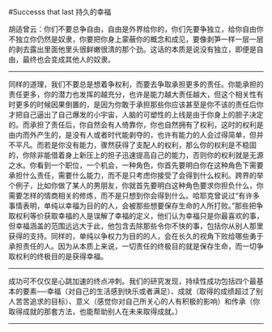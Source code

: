 #Successs that last 持久的幸福

胡适曾云：你们不要总争自由，自由是外界给你的，你们先要争独立，给你自由你不独立你仍然是奴隶，你要把你身上蒙蔽你的概念和成见，要像剥笋一样一层一层的剥去露出里面他里头很鲜嫩很清的那个劲。这话的本质是说没有独立，即便是自由，最终也会变成其他人的奴隶。

---

同样的道理，我们不要总是想着争权利，而要去争取承担更多的责任。你能承担的责任更多，你的潜力也发挥的越充分，也许是能力越大责任越大，但这个相关性有时更多的时候因果倒置的，是因为你敢于承担那些你应该甚至是你不该的责任后你才把自己逼出了自己爆发的小宇宙，人脑的可塑性的上线是由于你身上的胆子决定的。而承担了责任后，你自然会有人倚靠你，你也自然拥有了权利，这时的权利是由内而外产生的，是没有人或者时代能剥夺的，也许有能力的人会过得简单，但并不平凡。而若是你没有能力，骤然获得了支配人的权利，那么你的权利是不稳固的，你除非能借着身上新压上的担子迅速提高自己的能力，否则你的权利就是无源之水。你看到一个职位，一个机会，一种角色，你首先要明白你在这种角色下需要承担什么责任，需要什么能力，而不是只考虑你接受了会得到什么权利。跨界的举个例子，比如你做了某人的男朋友，你就首先要明白这种角色要求你担负什么，你需要怎样的情商相关的修炼，而不是只想到你会得到什么。哈耶克曾说过“有许多事情表明，单纯以幸福为目的的人，会被那些想要保存生命的人所打败。”那些把争取权利等价获取幸福的人是误解了幸福的定义，他们认为幸福只是你最喜欢的事，但幸福涵盖的范围远远大于此，他包含去除那些令你不快的事，包括你从别人那里获得的支持。同样的，单纯以争权力为目的的人，会在长久的视角下败给哪些勇于承担责任的人。因为从本质上来说，一切责任的终极目的就是保存生命，而一切争取权利的终极目的是获得幸福。

---

成功可不仅仅是心跳加速的终点冲刺。我们的研究发现，持续性成功包括四个最基本的要素──幸福（对自己的生活感到快乐或者满足）、成就（取得的成绩超过了别人苦苦追求的目标）、意义（感觉你对自己所关心的人有积极的影响）和传承（你取得成就的那套方法，也能帮助别人在未来取得成就。）

---

